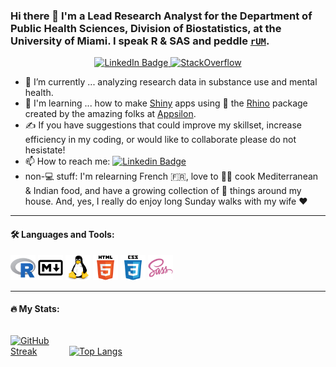 ### Hi there 👋 I'm a Lead Research Analyst for the Department of Public Health Sciences, Division of Biostatistics, at the University of Miami. I speak R & SAS and peddle [`rUM`](https://cran.r-project.org/web/packages/rUM/index.html).

<div id="badges" align="center">
  <a href="https://www.linkedin.com/in/kyle-grealis-044030180/" target="_blank">
    <img 
      src="https://img.shields.io/badge/-kyleGrealis-blue?style=flat&logo=Linkedin&logoColor=white" 
      alt="LinkedIn Badge"
      style="height: 30px;"
    />
  </a>
  <a href="https://stackoverflow.com/users/17979043/kyleGrealis" target="_blank">
    <img
      src="https://img.shields.io/badge/-kyleGrealis-darkgreen?style=for-the-badge&logo=stackoverflow&logoColor=white"
      alt="StackOverflow"
      style="height: 30px;"
    />
  </a>
  <!---
  <img 
    src="https://komarev.com/ghpvc/?username=kyleGrealis&style=flat-square&color=yellowgreen" 
    alt=""
    style="height: 30px;"
    >
  <img
    src="https://komarev.com/ghpvc/?username=kyleGrealis&style=flat&color=yellowgreen"
    alt="GH-counter"
    style="height: 30px;"
    >
  -->
</div>


- 🔭 I’m currently ... analyzing research data in substance use and mental health.
- 🌱 I'm learning ... how to make [Shiny](https://shiny.posit.co/) apps using 🦏 the [Rhino](https://rhinoverse.dev/#rhino) package created by the amazing folks at [Appsilon]( https://appsilon.com/). 
- ✍️ If you have suggestions that could improve my skillset, increase efficiency in my coding, or would like to collaborate please do not hesistate!
- 📫 How to reach me: [![Linkedin Badge](https://img.shields.io/badge/-kyleGrealis-blue?style=flat&logo=Linkedin&logoColor=white)]([your-linkedin-url](https://www.linkedin.com/in/kyle-grealis-044030180/))
- non-💻 stuff: I'm relearning French 🇫🇷, love to 👨‍🍳 cook Mediterranean & Indian food, and have a growing collection of 🐸 things around my house. And, yes, I really do enjoy long Sunday walks with my wife ❤️


<hr>

#### :hammer_and_wrench: Languages and Tools:
<div>
  <img src="https://github.com/devicons/devicon/blob/master/icons/r/r-original.svg" title="R" alt="R" width="40"/>
  <img src="https://github.com/devicons/devicon/blob/master/icons/markdown/markdown-original.svg" title="markdown" alt="markdown" width="40"/>
  <img src="https://github.com/devicons/devicon/blob/master/icons/linux/linux-original.svg" title="linux" alt="linux" width="40"/>
  <img src="https://github.com/devicons/devicon/blob/master/icons/html5/html5-original-wordmark.svg" title="html5" alt="html5" width="40"/>
  <img src="https://github.com/devicons/devicon/blob/master/icons/css3/css3-original-wordmark.svg" title="css3" alt="css3" width="40"/>
  <img src="https://github.com/devicons/devicon/blob/master/icons/sass/sass-original.svg" title="SASS" alt="SASS" width="40"/>
</div>

<hr>

#### :fire: My Stats:
<div>
  <span style="max-width: 90px !important; display: inline-block;">

  [![GitHub Streak](http://github-readme-streak-stats.herokuapp.com?user=kyleGrealis&theme=dark&background=000000)](https://git.io/streak-stats)
    
  </span>


  <span  style="max-width: 90px !important; display: inline-block;">
    
  [![Top Langs](https://github-readme-stats.vercel.app/api/top-langs/?username=kyleGrealis&layout=compact&theme=vision-friendly-dark)](https://github.com/anuraghazra/github-readme-stats)

  </span>
</div>
